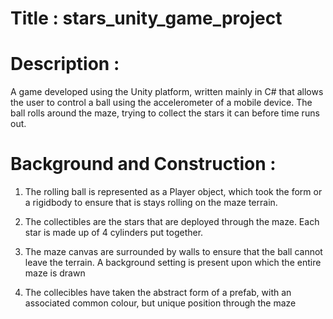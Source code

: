 # Title : stars_unity_game_project

# Description : 
A game developed using the Unity platform, written mainly in C# that allows the user to control a ball using the accelerometer of a mobile device. The ball rolls around the maze, trying to collect the stars it can before time runs out.

# Background and Construction : 

1) The rolling ball is represented as a Player object, which took the form or a rigidbody to ensure that is stays rolling on the maze terrain.

2) The collectibles are the stars that are deployed through the maze. Each star is made up of 4 cylinders put together.

3) The maze canvas are surrounded by walls to ensure that the ball cannot leave the terrain. A background setting is present upon which the entire maze is drawn

4) The collecibles have taken the abstract form of a prefab, with an associated common colour, but unique position through the maze
